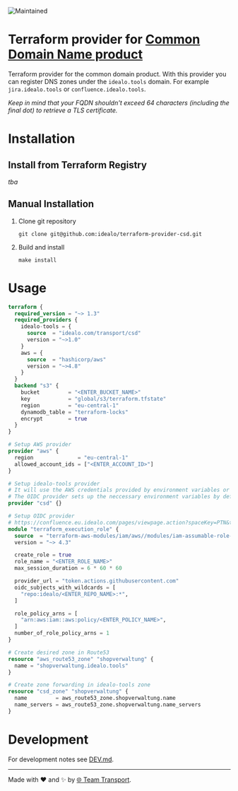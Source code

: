 ![Maintained](https://img.shields.io/maintenance/yes/2023)

# Terraform provider for [Common Domain Name product](https://github.com/idealo/transport_csd)

Terraform provider for the common domain product. With this provider you can register DNS zones under the `idealo.tools` domain. For example `jira.idealo.tools` or `confluence.idealo.tools`.

_Keep in mind that your FQDN shouldn't exceed 64 characters (including the final dot) to retrieve a TLS certificate._

# Installation

## Install from Terraform Registry

_tba_

## Manual Installation

1. Clone git repository
   ```shell
   git clone git@github.com:idealo/terraform-provider-csd.git
   ```
2. Build and install
   ```shell
   make install
   ```

# Usage

```terraform
terraform {
  required_version = "~> 1.3"
  required_providers {
    idealo-tools = {
      source  = "idealo.com/transport/csd"
      version = "~>1.0"
    }
    aws = {
      source  = "hashicorp/aws"
      version = "~>4.8"
    }
  }
  backend "s3" {
    bucket         = "<ENTER_BUCKET_NAME>"
    key            = "global/s3/terraform.tfstate"
    region         = "eu-central-1"
    dynamodb_table = "terraform-locks"
    encrypt        = true
  }
}

# Setup AWS provider
provider "aws" {
  region              = "eu-central-1"
  allowed_account_ids = ["<ENTER_ACCOUNT_ID>"]
}

# Setup idealo-tools provider
# It will use the AWS credentials provided by environment variables or parameters
# The OIDC provider sets up the neccessary environment variables by default
provider "csd" {}

# Setup OIDC provider
# https://confluence.eu.idealo.com/pages/viewpage.action?spaceKey=PTN&title=How+to+authenticate+from+GitHub+to+AWS
module "terraform_execution_role" {
  source  = "terraform-aws-modules/iam/aws//modules/iam-assumable-role-with-oidc"
  version = "~> 4.3"

  create_role = true
  role_name = "<ENTER_ROLE_NAME>"
  max_session_duration = 6 * 60 * 60

  provider_url = "token.actions.githubusercontent.com"
  oidc_subjects_with_wildcards = [
    "repo:idealo/<ENTER_REPO_NAME>:*",
  ]

  role_policy_arns = [
    "arn:aws:iam::aws:policy/<ENTER_POLICY_NAME>",
  ]
  number_of_role_policy_arns = 1
}

# Create desired zone in Route53
resource "aws_route53_zone" "shopverwaltung" {
  name = "shopverwaltung.idealo.tools"
}

# Create zone forwarding in idealo-tools zone
resource "csd_zone" "shopverwaltung" {
  name         = aws_route53_zone.shopverwaltung.name
  name_servers = aws_route53_zone.shopverwaltung.name_servers
}
```

# Development

For development notes see [DEV.md](DEV.md).

---

Made with ❤️ and ✨ by [🌐 Team Transport](https://github.com/orgs/idealo/teams/transport).


